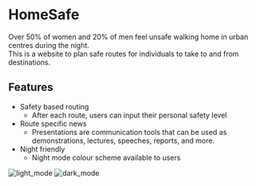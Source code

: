 # HomeSafe

Over 50% of women and 20% of men feel unsafe walking home in urban centres during the night.  
This is a website to plan safe routes for individuals to take to and from destinations. 

## Features 

- Safety based routing  
     - After each route, users can input their personal safety level  
- Route specific news  
     - Presentations are communication tools that can be used as demonstrations, lectures, speeches, reports, and more.  
- Night friendly   
     - Night mode colour scheme available to users  


![light_mode](https://user-images.githubusercontent.com/82855300/153733939-f7690941-ceec-4377-baf1-c51a1e3e7ef6.PNG)
![dark_mode](https://user-images.githubusercontent.com/82855300/153733940-f41226dc-ad38-4e02-be13-c0bd66c9cef1.PNG)
